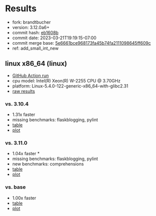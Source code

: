 # Results

- fork: brandtbucher
- version: 3.12.0a6+
- commit hash: [eb1608b](https://github.com/brandtbucher/cpython/commit/eb1608b)
- commit date: 2023-03-21T19:19:15-07:00
- commit merge base: [5e6661bce968173fa45b74fa2111098645ff609c](https://github.com/brandtbucher/cpython/commit/5e6661bce968173fa45b74fa2111098645ff609c)
- ref: add_small_int_new

## linux x86_64 (linux)

- [GitHub Action run](https://github.com/faster-cpython/benchmarking/actions/runs/4485769138)
- cpu model: Intel(R) Xeon(R) W-2255 CPU @ 3.70GHz
- platform: Linux-5.4.0-122-generic-x86_64-with-glibc2.31
- [raw results](bm-20230321-linux-x86_64-brandtbucher-add_small_int_new-3.12.0a6%2B-eb1608b.json)

### vs. 3.10.4

- 1.31x faster
- missing benchmarks: flaskblogging, pylint
- [table](bm-20230321-linux-x86_64-brandtbucher-add_small_int_new-3.12.0a6%2B-eb1608b-vs-3.10.4.md)
- [plot](bm-20230321-linux-x86_64-brandtbucher-add_small_int_new-3.12.0a6%2B-eb1608b-vs-3.10.4.png)

### vs. 3.11.0

- 1.04x faster \*
- missing benchmarks: flaskblogging, pylint
- new benchmarks: comprehensions
- [table](bm-20230321-linux-x86_64-brandtbucher-add_small_int_new-3.12.0a6%2B-eb1608b-vs-3.11.0.md)
- [plot](bm-20230321-linux-x86_64-brandtbucher-add_small_int_new-3.12.0a6%2B-eb1608b-vs-3.11.0.png)

### vs. base

- 1.00x faster
- [table](bm-20230321-linux-x86_64-brandtbucher-add_small_int_new-3.12.0a6%2B-eb1608b-vs-base.md)
- [plot](bm-20230321-linux-x86_64-brandtbucher-add_small_int_new-3.12.0a6%2B-eb1608b-vs-base.png)

